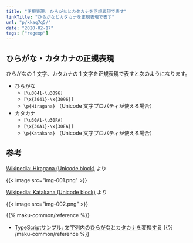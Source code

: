 ```yaml
---
title: "正規表現: ひらがなとカタカナを正規表現で表す"
linkTitle: "ひらがなとカタカナを正規表現で表す"
url: "p/kkaq7q5/"
date: "2020-02-17"
tags: ["regexp"]
---
```


ひらがな・カタカナの正規表現
----

ひらがなの 1 文字、カタカナの 1 文字を正規表現で表すと次のようになります。

- ひらがな
    - `[\u3041-\u3096]`
    - `[\x{3041}-\x{3096}]`
    - `\p{Hiragana}` （Unicode 文字プロパティが使える場合）
- カタカナ
    - `[\u30A1-\u30FA]`
    - `[\x{30A1}-\x{30FA}]`
    - `\p{Katakana}` （Unicode 文字プロパティが使える場合）

参考
----

[Wikipedia: Hiragana (Unicode block)](https://en.wikipedia.org/wiki/Hiragana_%28Unicode_block%29) より

{{< image src="img-001.png" >}}

[Wikipedia: Katakana (Unicode block)](https://en.wikipedia.org/wiki/Katakana_%28Unicode_block%29) より

{{< image src="img-002.png" >}}

{{% maku-common/reference %}}
- [TypeScriptサンプル: 文字列内のひらがなとカタカナを変換する](/p/tzjvcad)
{{% /maku-common/reference %}}

